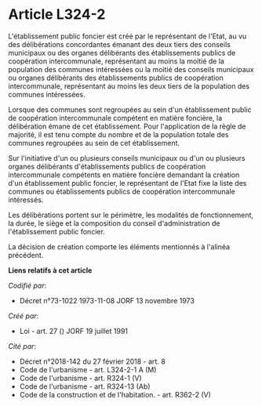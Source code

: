 # Article L324-2

L'établissement public foncier est créé par le représentant de l'Etat, au vu des délibérations concordantes émanant des deux
tiers des conseils municipaux ou des organes délibérants des établissements publics de coopération intercommunale,
représentant au moins la moitié de la population des communes intéressées ou la moitié des conseils municipaux ou organes
délibérants des établissements publics de coopération intercommunale, représentant au moins les deux tiers de la population
des communes intéressées.

Lorsque des communes sont regroupées au sein d'un établissement public de coopération intercommunale compétent en matière
foncière, la délibération émane de cet établissement. Pour l'application de la règle de majorité, il est tenu compte du
nombre et de la population totale des communes regroupées au sein de cet établissement.

Sur l'initiative d'un ou plusieurs conseils municipaux ou d'un ou plusieurs organes délibérants d'établissements publics de
coopération intercommunale compétents en matière foncière demandant la création d'un établissement public foncier, le
représentant de l'Etat fixe la liste des communes ou établissements publics de coopération intercommunale intéressés.

Les délibérations portent sur le périmètre, les modalités de fonctionnement, la durée, le siège et la composition du conseil
d'administration de l'établissement public foncier.

La décision de création comporte les éléments mentionnés à l'alinéa précédent.

**Liens relatifs à cet article**

_Codifié par_:

  - Décret n°73-1022 1973-11-08 JORF 13 novembre 1973

_Créé par_:

  - Loi - art. 27 () JORF 19 juillet 1991

_Cité par_:

  - Décret n°2018-142 du 27 février 2018 - art. 8
  - Code de l'urbanisme - art. L324-2-1 A (M)
  - Code de l'urbanisme - art. R324-1 (V)
  - Code de l'urbanisme - art. R324-13 (Ab)
  - Code de la construction et de l'habitation. - art. R362-2 (V)
